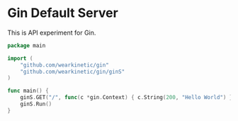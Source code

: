 # Gin Default Server

This is API experiment for Gin.

```go
package main

import (
	"github.com/wearkinetic/gin"
	"github.com/wearkinetic/gin/ginS"
)

func main() {
	ginS.GET("/", func(c *gin.Context) { c.String(200, "Hello World") })
	ginS.Run()
}
```
